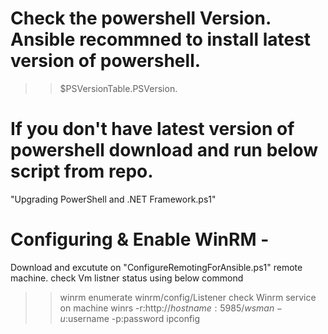 # Check the powershell Version. Ansible recommned to install latest version of powershell.  
>> $PSVersionTable.PSVersion.

# If you don't have latest version of powershell download and run below script from repo.
"Upgrading PowerShell and .NET Framework.ps1"

# Configuring & Enable WinRM - 
Download and excutute on "ConfigureRemotingForAnsible.ps1" remote machine.
check Vm listner status using below commond
>> winrm enumerate winrm/config/Listener
check Winrm service on machine
>> winrs -r:http://$hostname:5985/wsman -u:$username -p:password ipconfig

